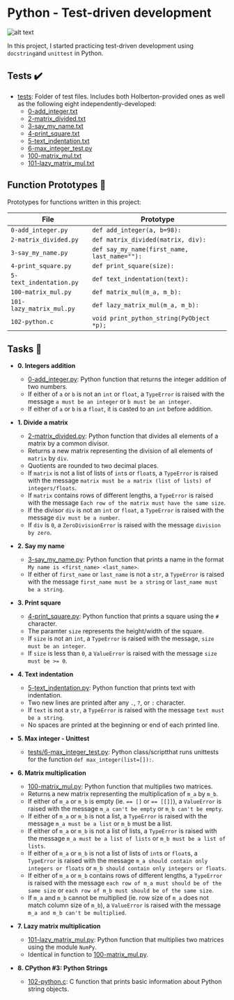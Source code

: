 # Python - Test-driven development

![alt text](https://s3.amazonaws.com/intranet-projects-files/holbertonschool-higher-level_programming+/246/giphy-4.gif)

In this project, I started practicing test-driven development using `docstring`and `unittest` in Python.


## Tests :heavy_check_mark:

- [tests](./tests): Folder of test files. Includes both Holberton-provided ones as well as the following eight independently-developed:
  - [0-add_integer.txt](./tests/0-add_integer.txt)
  - [2-matrix_divided.txt](./tests/2-matrix_divided.txt)
  - [3-say_my_name.txt](./tests/3-say_my_name.txt)
  - [4-print_square.txt](./tests/4-print_square.txt)
  - [5-text_indentation.txt](./tests/text_indentation.txt)
  - [6-max_integer_test.py](./tests/6-max_integer_test.py)
  - [100-matrix_mul.txt](./tests/100-matrix_mul.txt)
  - [101-lazy_matrix_mul.txt](./tests/101-lazy_matrix_mul.txt)

## Function Prototypes :floppy_disk:

Prototypes for functions written in this project:

| File                     | Prototype                                    |
| ------------------------ | -------------------------------------------- |
| `0-add_integer.py`       | `def add_integer(a, b=98):`                  |
| `2-matrix_divided.py`    | `def matrix_divided(matrix, div):`           |
| `3-say_my_name.py`       | `def say_my_name(first_name, last_name=""):` |
| `4-print_square.py`      | `def print_square(size):`                    |
| `5-text_indentation.py`  | `def text_indentation(text):`                |
| `100-matrix_mul.py`      | `def matrix_mul(m_a, m_b):`                  |
| `101-lazy_matrix_mul.py` | `def lazy_matrix_mul(m_a, m_b):`             |
| `102-python.c`           | `void print_python_string(PyObject *p);`     |

## Tasks :page_with_curl:

- **0. Integers addition**

  - [0-add_integer.py](./0-add_integer.py): Python function that returns the integer addition of two numbers.
  - If either of `a` or `b` is not an `int` or `float`, a `TypeError` is raised with the message `a must be an integer` or `b must be an integer`.
  - If either of `a` or `b` is a `float`, it is casted to an `int` before addition.

- **1. Divide a matrix**

  - [2-matrix_divided.py](./2-matrix_divided.py): Python function that divides all elements of a matrix by a common divisor.
  - Returns a new matrix representing the division of all elements of `matrix` by `div`.
  - Quotients are rounded to two decimal places.
  - If `matrix` is not a list of lists of `int`s or `float`s, a `TypeError` is raised with the message `matrix must be a matrix (list of lists) of integers/floats`.
  - If `matrix` contains rows of different lengths, a `TypeError` is raised with the message `Each row of the matrix must have the same size`.
  - If the divisor `div` is not an `int` or `float`, a `TypeError` is raised with the message `div must be a number`.
  - If `div` is `0`, a `ZeroDivisionError` is raised with the message `division by zero`.

- **2. Say my name**

  - [3-say_my_name.py](./3-say_my_name.py): Python function that prints a name in the format `My name is <first_name> <last_name>`.
  - If either of `first_name` or `last_name` is not a `str`, a `TypeError` is raised with the message `first_name must be a string` or `last_name must be a string`.

- **3. Print square**

  - [4-print_square.py](./4-print_square.py): Python function that prints a square using the `#` character.
  - The paramter `size` represents the height/width of the square.
  - If `size` is not an `int`, a `TypeError` is raised with the message, `size must be an integer`.
  - If `size` is less than `0`, a `ValueError` is raised with the message `size must be >= 0`.

- **4. Text indentation**

  - [5-text_indentation.py](./5-text_indentation.py): Python function that prints text with indentation.
  - Two new lines are printed after any `.`, `?`, or `:` character.
  - If `text` is not a `str`, a `TypeError` is raised with the message `text must be a string`.
  - No spaces are printed at the beginning or end of each printed line.

- **5. Max integer - Unittest**

  - [tests/6-max_integer_test.py](./tests/6-max_integer_text.py): Python class/scriptthat runs unittests for the function `def max_integer(list=[]):`.

- **6. Matrix multiplication**

  - [100-matrix_mul.py](./100-matrix_mul.py): Python function that multiplies two matrices.
  - Returns a new matrix representing the multiplication of `m_a` by `m_b`.
  - If either of `m_a` or `m_b` is empty (ie. `== []` or `== [[]]`), a `ValueError` is raised with the message `m_a can't be empty` or `m_b can't be empty`.
  - If either of `m_a` or `m_b` is not a list, a `TypeError` is raised with the message `m_a must be a list` or `m_b` must be a list.
  - If either of `m_a` or `m_b` is not a list of lists, a `TypeError` is raised with the message `m_a must be a list of lists` or `m_b must be a list of lists`.
  - If either of `m_a` or `m_b` is not a list of lists of `int`s or `float`s, a `TypeError` is raised with the message `m_a should contain only integers or floats` or `m_b should contain only integers or floats`.
  - If either of `m_a` or `m_b` contains rows of different lengths, a `TypeError` is raised with the message `each row of m_a must should be of the same size` or `each row of m_b must should be of the same size`.
  - If `m_a` and `m_b` cannot be multiplied (ie. row size of `m_a` does not match column size of `m_b`), a `ValueError` is raised with the message `m_a and m_b can't be multiplied`.

- **7. Lazy matrix multiplication**

  - [101-lazy_matrix_mul.py](./101-lazy_matrix_mul.py): Python function that multiplies two matrices using the module `NumPy`.
  - Identical in function to [100-matrix_mul.py](./100-matrix_mul.py).

- **8. CPython #3: Python Strings**
  - [102-python.c](./102-python.c): C function that prints basic information about Python string objects.
